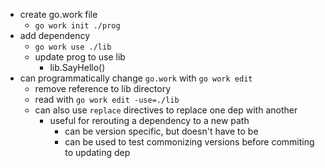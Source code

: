 * create go.work file
    * `go work init ./prog`
* add dependency
    * `go work use ./lib`
    * update prog to use lib
        * lib.SayHello()
* can programmatically change  `go.work` with `go work edit`
    * remove reference to lib directory
    * read with `go work edit -use=./lib`
    * can also use `replace` directives to replace one dep with another
        * useful for rerouting a dependency to a new path
            * can be version specific, but doesn't have to be
            * can be used to test commonizing versions before commiting to updating dep